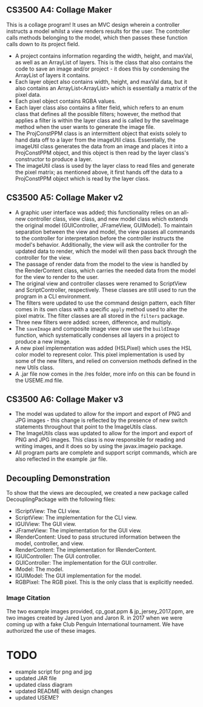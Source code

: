 ## CS3500 A4: Collage Maker
This is a collage program! It uses an MVC design wherein a controller instructs a model whilst a view renders results for the user. The controller calls methods belonging to the model, which then passes these function calls down to its project field. 
- A project contains information regarding the width, height, and maxVal, as well as an ArrayList of layers. This is the class that also contains the code to save an image and/or project - it does this by condensing the ArrayList of layers it contains.
- Each layer object also contains width, height, and maxVal data, but it also contains an ArrayList<ArrayList<Pixel>> which is essentially a matrix of the pixel data. 
- Each pixel object contains RGBA values.
- Each layer class also contains a filter field, which refers to an enum class that defines all the possible filters; however, the method that applies a filter is within the layer class and is called by the saveImage method when the user wants to generate the image file.
- The ProjConstPPM class is an intermittent object that exists solely to hand data off to a layer from the imageUtil class. Essentially, the imageUtil class generates the data from an image and places it into a ProjConstPPM object, and this object is then read by the layer class's constructor to produce a layer.
- The imageUtil class is used by the layer class to read files and generate the pixel matrix; as mentioned above, it first hands off the data to a ProjConstPPM object which is read by the layer class.

## CS3500 A5: Collage Maker v2
- A graphic user interface was added; this functionality relies on an all-new controller class, view class, and new model class which extends the original model (GUIController, JFrameView, GUIModel). To maintain separation between the view and model, the view passes all commands to the controller for interpretation before the controller instructs the model's behavior. Additionally, the view will ask the controller for the updated data to render, which the model will then pass back through the controller for the view.
- The passage of render data from the model to the view is handled by the RenderContent class, which carries the needed data from the model for the view to render to the user.
- The original view and controller classes were renamed to ScriptView and ScriptController, respectively. These classes are still used to run the program in a CLI environment.
- The filters were updated to use the command design pattern, each filter comes in its own class with a specific `apply` method used to alter the pixel matrix. The filter classes are all stored in the `filters` package.
- Three new filters were added: screen, difference, and multiply.
- The `saveImage` and composite image view now use the `buildImage` function, which systematically condenses all layers in a project to produce a new image.
- A new pixel implementation was added (HSLPixel) which uses the HSL color model to represent color. This pixel implementation is used by some of the new filters, and relied on conversion methods defined in the new Utils class.
- A .jar file now comes in the /res folder, more info on this can be found in the USEME.md file.

## CS3500 A6: Collage Maker v3
- The model was updated to allow for the import and export of PNG and JPG images - this change is reflected by the presence of new switch statements throughout that point to the ImageUtils class.
- The ImageUtils class was updated to allow for the import and export of PNG and JPG images. This class is now responsible for reading and writing images, and it does so by using the javax.imageio package.
- All program parts are complete and support script commands, which are also reflected in the example .jar file.

## Decoupling Demonstration
To show that the views are decoupled, we created a new package called DecouplingPackage with the following files:
- IScriptView: The CLI view.
- ScriptView: The implementation for the CLI view.
- IGUIView: The GUI view.
- JFrameView: The implementation for the GUI view.
- IRenderContent: Used to pass structured information between the model, controller, and view.
- RenderContent: The implementation for IRenderContent.
- IGUIController: The GUI controller.
- GUIController: The implementation for the GUI controller.
- IModel: The model.
- IGUIModel: The GUI implementation for the model.
- RGBPixel: The RGB pixel. This is the only class that is explicitly needed.

### Image Citation
The two example images provided, cp_goat.ppm & jp_jersey_2017.ppm, are two images created by Jared Lyon and Jaron R. in 2017 when we were coming up with a fake Club Penguin International tournament. We have authorized the use of these images.

# TODO
  - example script for png and jpg
  - updated JAR file
  - updated class diagram
  - updated README with design changes
  - updated USEME?
